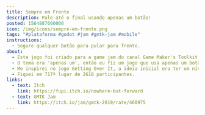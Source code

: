 ```yaml
---
title: Sempre em Frente
description: Pule até o final usando apenas um botão!
posted: 1564887600000
icon: /img/icons/sempre-em-frente.png
tags: "#plataforma #godot #jam #gmtk-jam #mobile"
instructions:
  - Segure qualquer botão para pular para frente.
about:
  - Este jogo foi criado para a game jam do canal Game Maker's Toolkit.
  - O tema era 'apenas um', então eu fiz um jogo que usa apenas um botão.
  - Me inspirei no jogo Getting Over It, a ideia inicial era ter um nível alto e grandão, sem checkpoints, em que era fácil você cair de volta pro início, mas no fim eu acho que me esqueci dessa ideia e fui pelo caminho mais fácil. :d
  - Fiquei em 717º lugar de 2618 participantes.
links:
  - text: Itch
    link: https://fupi.itch.io/nowhere-but-forward
  - text: GMTK Jam
    link: https://itch.io/jam/gmtk-2019/rate/460975
---
```

<itch url="https://itch.io/embed-upload/2209352?color=d7edab"></itch>